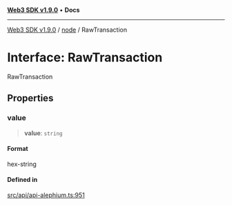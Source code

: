 [**Web3 SDK v1.9.0**](../../../README.md) • **Docs**

***

[Web3 SDK v1.9.0](../../../globals.md) / [node](../README.md) / RawTransaction

# Interface: RawTransaction

RawTransaction

## Properties

### value

> **value**: `string`

#### Format

hex-string

#### Defined in

[src/api/api-alephium.ts:951](https://github.com/Mystic-Nayy/alephium-web3/blob/c1afd789a197ce5fe21f08c2965942090157c33d/packages/web3/src/api/api-alephium.ts#L951)
